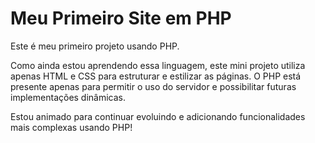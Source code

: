 # Meu Primeiro Site em PHP
Este é meu primeiro projeto usando PHP.

Como ainda estou aprendendo essa linguagem, este mini projeto utiliza apenas HTML e CSS para estruturar e estilizar as páginas.
O PHP está presente apenas para permitir o uso do servidor e possibilitar futuras implementações dinâmicas.

Estou animado para continuar evoluindo e adicionando funcionalidades mais complexas usando PHP!
